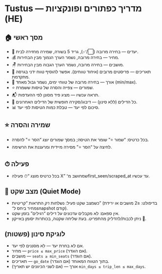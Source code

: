 # Tustus — מדריך כפתורים ופונקציות (HE)

## 🏠 מסך ראשי
- 🎯 יעדים — בחירה מרובה (⬜️/✅), גריד 5 בשורה, שמירה מחזירה לבית.
- 💰 מחיר — בחירה מרובה, נשמר הערך הנמוך מבין הבחירות.
- 🪑 מושבים — בחירה מרובה, נשמר הערך הגבוה מבין הבחירות.
- 📅 תאריכים — פריסטים מרובים (איחוד טווחים). אפשר להוסיף טווח ידני בגרסה מתקדמת.
- 🧭 אורך — בחירה מרובה של טווחי ימים, נשמר גבול מאחד (min/max).
- ⭐ שמורים — צפייה והסרה של טיסות ששמרת.
- 📬 תראה עכשיו — מציג פיד מסונן לפי ההעדפות.
- 👀 כל הדילים (ללא סינון) — דיבוג/סקירה חופשית של הדילים האחרונים.
- 📊 סיכום לפי יעד — טבלת כמות הטיסות לפי יעד.

## ⭐ שמירה והסרה
- בכל כרטיס: “שמור ⭐” שומר את הטיסה; במסך שמורים יוצג “הסר ⭐” להסרה.
- לחיצה על “הסר ⭐” מסירה מיידית ומרעננת את הרשימה.

## ⏱ פעילה
- בכל כרטיס מוצג “⏱ פעילה X” שמחושב מ־first_seen/scraped_at עד עכשיו.

## 🔕 מצב שקט (Quiet Mode)
- כשמצב שקט פעיל: נשלחות *רק* התראות “קריטיות” (בדיפולט: ≤2 מושבים או ירידת מחיר ביחס ל־snapshot קודם).
- אין ספאם: לא מקבלים עדכונים על דילים “רגילים” בזמן שקט.
- ניתן לכבות/להדליק מהתפריט. בעת שליחה שקטה, בכותרות יסומן באייקון 🔕.

## לוגיקת סינון (פשטות)
- אם לא בחרת יעד — לא מסננים לפי יעד.
- מחיר — `price ≤ max_price` (אם הוגדר).
- מושבים — `seats ≥ min_seats` (אם הוגדר).
- תאריכים — `go_date` בתוך הטווח המאוחד (אם הוגדר).
- אורך — (אם לשני הכיוונים יש תאריך) `min_days ≤ trip_len ≤ max_days`.
